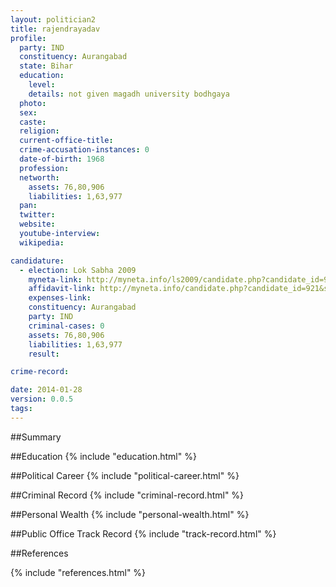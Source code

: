 ```yaml
---
layout: politician2
title: rajendrayadav
profile: 
  party: IND
  constituency: Aurangabad
  state: Bihar
  education: 
    level: 
    details: not given magadh university bodhgaya
  photo: 
  sex: 
  caste: 
  religion: 
  current-office-title: 
  crime-accusation-instances: 0
  date-of-birth: 1968
  profession: 
  networth: 
    assets: 76,80,906
    liabilities: 1,63,977
  pan: 
  twitter: 
  website: 
  youtube-interview: 
  wikipedia: 

candidature: 
  - election: Lok Sabha 2009
    myneta-link: http://myneta.info/ls2009/candidate.php?candidate_id=921
    affidavit-link: http://myneta.info/candidate.php?candidate_id=921&scan=original
    expenses-link: 
    constituency: Aurangabad 
    party: IND
    criminal-cases: 0
    assets: 76,80,906
    liabilities: 1,63,977
    result:  

crime-record: 

date: 2014-01-28
version: 0.0.5
tags: 
---
```

##Summary


##Education
{% include "education.html" %}


##Political Career
{% include "political-career.html" %}


##Criminal Record
{% include "criminal-record.html" %}


##Personal Wealth
{% include "personal-wealth.html" %}


##Public Office Track Record
{% include "track-record.html" %}


##References


{% include "references.html" %}